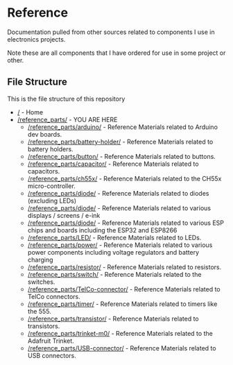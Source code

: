# Reference

Documentation pulled from other sources related to components I use in electronics projects.

Note these are all components that I have ordered for use in some project or other.

## File Structure

This is the file structure of this repository

* [/](/README.md) - Home
* [/reference_parts/](/reference_parts/) - YOU ARE HERE
  * [/reference_parts/arduino/](/reference_parts/arduino/) - Reference Materials related to Arduino dev boards.
  * [/reference_parts/battery-holder/](/reference_parts/battery-holder/) - Reference Materials related to battery holders.
  * [/reference_parts/button/](/reference_parts/button/) - Reference Materials related to buttons.
  * [/reference_parts/capacitor/](/reference_parts/capacitor/) - Reference Materials related to capacitors.
  * [/reference_parts/ch55x/](/reference_parts/ch55x/) - Reference Materials related to the CH55x micro-controller.
  * [/reference_parts/diode/](/reference_parts/diode/) - Reference Materials related to diodes (excluding LEDs)
  * [/reference_parts/diode/](/reference_parts/display/) - Reference Materials related to various displays / screens / e-ink
  * [/reference_parts/diode/](/reference_parts/esp/) - Reference Materials related to various ESP chips and boards including the ESP32 and ESP8266
  * [/reference_parts/LED/](/reference_parts/LED/) - Reference Materials related to LEDs.
  * [/reference_parts/power/](/reference_parts/power/) - Reference Materials related to various power components including voltage regulators and battery charging
  * [/reference_parts/resistor/](/reference_parts/resistor/) - Reference Materials related to resistors.
  * [/reference_parts/switch/](/reference_parts/switch/) - Reference Materials related to the switches.
  * [/reference_parts/TelCo-connector/](/reference_parts/TelCo-connector/)  - Reference Materials related to TelCo connectors.
  * [/reference_parts/timer/](/reference_parts/timer/) - Reference Materials related to timers like the 555.
  * [/reference_parts/transistor/](/reference_parts/transistor/) - Reference Materials related to transistors.
  * [/reference_parts/trinket-m0/](/reference_parts/trinket-m0/) - Reference Materials related to the Adafruit Trinket.
  * [/reference_parts/USB-connector/](/reference_parts/USB-connector/) - Reference Materials related to USB connectors.
